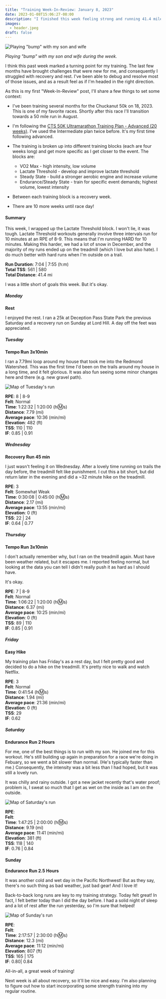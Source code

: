 ```yaml
---
title: "Training Week-In-Review: January 8, 2023"
date: 2023-01-08T15:06:27-08:00
description: "I finished this week feeling strong and running 41.4 miles. I also finished my Steady State block, and after a week of recovery will start my Steady State block. Only 10 weeks to go until race day!"
images:
  - header.jpeg
draft: false
---
```


![Playing "bump" with my son and wife](header.jpeg)

_<figcaption>Playing "bump" with my son and wife during the week.</figcaption>_

I think this past week marked a turning point for my training. The last few months have brought challenges that were new for me, and consequently I struggled with recovery and rest. I've been able to debug and resolve most of those issues, and as a result feel as if I'm headed in the right direction.

As this is my first "Week-In-Review" post, I'll share a few things to set some context:

- I've been training several months for the Chuckanut 50k on 18, 2023. This is one of my favorite races. Shortly after this race I'll transition towards a 50 mile run in August.
- I'm following the [CTS 50K Ultramarathon Training Plan - Advanced (20 weeks)](https://trainright.com/membership/training-plans/running/). I've used the Intermediate plan twice before. It's my first time following advanced.
- The training is broken up into different training blocks (each are four weeks long) and get more specific as I get closer to the event. The blocks are:

  - VO2 Max - high intensity, low volume
  - Lactate Threshold - develop and improve lactate threshold
  - Steady State - build a stronger aerobic engine and increase volume
  - Endurance/Steady State - train for specific event demands; highest volume, lowest intensity

- Between each training block is a recovery week.
- There are 10 more weeks until race day!

#### Summary

This week, I wrapped up the Lactate Threshold block. I won't lie, it was tough. Lactate Threshold workouts generally involve three intervals run for 10 minutes at an RPE of 8-9. This means that I'm running HARD for 10 minutes. Making this harder, we had a lot of snow in December, and the majority of my runs ended up on the treadmill (which I love but also hate). I do much better with hard runs when I'm outside on a trail.

**Run Duration**: 7:04 | 7:55 (h:m)<br/>
**Total TSS**: 561 | 580<br/>
**Total Distance**: 41.4 mi

I was a little short of goals this week. But it's okay.

##### Monday

**Rest**

I enjoyed the rest. I ran a 25k at Deception Pass State Park the previous Saturday and a recovery run on Sunday at Lord Hill. A day off the feet was appreciated.

##### Tuesday

**Tempo Run 3x10min**

I ran a 7.79mi loop around my house that took me into the Redmond Watershed. This was the first time I'd been on the trails around my house in a long time, and it felt glorious. It was also fun seeing some minor changes here and there (e.g. new gravel path).

![Map of Tuesday's run](tuesday-run-map.png)

**RPE**: 8 | 8-9<br/>
**Felt**: Normal<br/>
**Time**: 1:22:32 | 1:20:00 (h:m:s)<br/>
**Distance**: 7.79 (mi)<br/>
**Average pace**: 10:36 (min/mi)<br/>
**Elevation**: 482 (ft)<br/>
**TSS**: 110 | 110<br/>
**IF**: 0.85 | 0.91<br/>

##### Wednesday

**Recovery Run 45 min**

I just wasn't feeling it on Wednesday. After a lovely time running on trails the day before, the treadmill felt like punishment. I cut this a bit short, but did return later in the evening and did a ~32 minute hike on the treadmill.

**RPE**: 3<br/>
**Felt**: Somewhat Weak<br/>
**Time**: 0:30:08 | 0:45:00 (h:m:s)<br/>
**Distance**: 2.17 (mi)<br/>
**Average pace**: 13:55 (min/mi)<br/>
**Elevation**: 0 (ft)<br/>
**TSS**: 22 | 24<br/>
**IF**: 0.64 | 0.77<br/>

##### Thursday

**Tempo Run 3x10min**

I don't actually remember why, but I ran on the treadmill again. Must have been weather related, but it escapes me. I reported feeling normal, but looking at the data you can tell I didn't really push it as hard as I should have.

It's okay.

**RPE**: 7 | 8-9<br/>
**Felt**: Normal<br/>
**Time**: 1:06:22 | 1:20:00 (h:m:s)<br/>
**Distance**: 6.37 (mi)<br/>
**Average pace**: 10:25 (min/mi)<br/>
**Elevation**: 0 (ft)<br/>
**TSS**: 89 | 110<br/>
**IF**: 0.85 | 0.91<br/>

##### Friday

**Easy Hike**

My training plan has Friday's as a rest day, but I felt pretty good and decided to do a hike on the treadmill. It's pretty nice to walk and watch Netflix.

**RPE**: 3<br/>
**Felt**: Normal<br/>
**Time**: 0:41:54 (h:m:s)<br/>
**Distance**: 1.94 (mi)<br/>
**Average pace**: 21:36 (min/mi)<br/>
**Elevation**: 0 (ft)<br/>
**TSS**: 29<br/>
**IF**: 0.62<br/>

##### Saturday

**Endurance Run 2 Hours**

For me, one of the best things is to run with my son. He joined me for this workout. He's still building up again in preparation for a race we're doing in Febuary, so we went a bit slower than normal. (He's typically faster than me.) Consequently, the intensity was a bit less than I had hoped, but it was still a lovely run.

It was chilly and rainy outside. I got a new jacket recently that's water proof; problem is, I sweat so much that I get as wet on the inside as I am on the outside.

![Map of Saturday's run](saturday-run-map.png)

**RPE**: <br/>
**Felt**: <br/>
**Time**: 1:47:25 | 2:00:00 (h:m:s)<br/>
**Distance**: 9.19 (mi)<br/>
**Average pace**: 11:41 (min/mi)<br/>
**Elevation**: 381 (ft)<br/>
**TSS**: 118 | 140<br/>
**IF**: 0.76 | 0.84<br/>

#### Sunday

**Endurance Run 2.5 Hours**

It was another cold and wet day in the Pacific Northwest! But as they say, there's no such thing as bad weather, just bad gear! And I love it!

Back-to-back long runs are key to my training strategy. Today felt great! In fact, I felt better today than I did the day before. I had a solid night of sleep and a lot of rest after the run yesterday, so I'm sure that helped!

![Map of Sunday's run](sunday-run-map.png)

**RPE**: <br/>
**Felt**: <br/>
**Time**: 2:17:57 | 2:30:00 (h:m:s)<br/>
**Distance**: 12.3 (mi)<br/>
**Average pace**: 11:12 (min/mi)<br/>
**Elevation**: 807 (ft)<br/>
**TSS**: 165 | 175<br/>
**IF**: 0.80| 0.84<br/>

All-in-all, a great week of training!

Next week is all about recovery, so it'll be nice and easy. I'm also planning to figure out how to start incorporating some strength training into my regular routine.
